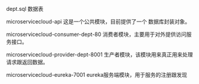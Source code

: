 
dept.sql 数据表

microservicecloud-api 这是一个公共模块，目前提供了一个 数据库封装对象。

microservicecloud-consumer-dept-80 消费者模块，主要用于对外提供访问服务接口。

microservicecloud-provider-dept-8001 生产者模块，该模块用来真正用来处理请求跟返回数据。

microservicecloud-eureka-7001  eureka服务端模块，用于服务的注册跟发现